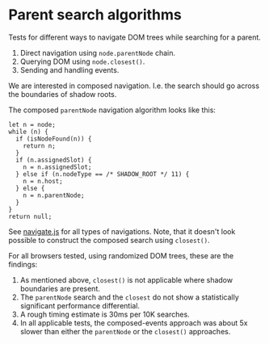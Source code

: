 # Parent search algorithms

Tests for different ways to navigate DOM trees while searching for a parent.

1. Direct navigation using `node.parentNode` chain.
2. Querying DOM using `node.closest()`.
3. Sending and handling events.

We are interested in composed navigation. I.e. the search should go across the
boundaries of shadow roots.

The composed `parentNode` navigation algorithm looks like this:

```
let n = node;
while (n) {
  if (isNodeFound(n)) {
    return n;
  }
  if (n.assignedSlot) {
    n = n.assignedSlot;
  } else if (n.nodeType == /* SHADOW_ROOT */ 11) {
    n = n.host;
  } else {
    n = n.parentNode;
  }
}
return null;
```

See [navigate.js](./navigate.js) for all types of navigations. Note, that
it doesn't look possible to construct the composed search using `closest()`.

For all browsers tested, using randomized DOM trees, these are the findings:

1. As mentioned above, `closest()` is not applicable where shadow boundaries are present.
2. The `parentNode` search and the `closest` do not show a statistically significant
performance differential.
3. A rough timing estimate is 30ms per 10K searches.
4. In all applicable tests, the composed-events approach was about 5x slower than
either the `parentNode` or the `closest()` approaches.
